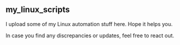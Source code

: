 ## my_linux_scripts

I upload some of my Linux automation stuff here. Hope it helps you.

In case you find any discrepancies or updates, feel free to react out.
